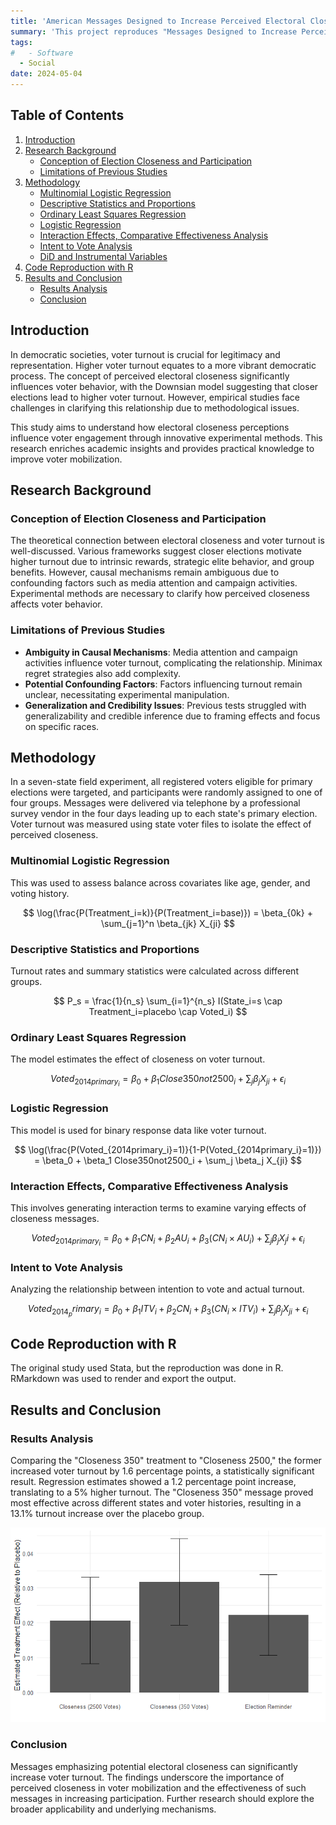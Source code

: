 ```yaml
---
title: 'American Messages Designed to Increase Perceived Electoral Closeness'
summary: 'This project reproduces "Messages Designed to Increase Perceived Electoral Closeness Increase Turnout," finding that emphasizing electoral closeness through a seven-state experiment significantly boosts voter turnout.'
tags:
#   - Software
  - Social
date: 2024-05-04
---
```



## Table of Contents
1. [Introduction](#introduction)
2. [Research Background](#research-background)
   - [Conception of Election Closeness and Participation](#conception-of-election-closeness-and-participation)
   - [Limitations of Previous Studies](#limitations-of-previous-studies)
3. [Methodology](#methodology)
   - [Multinomial Logistic Regression](#multinomial-logistic-regression)
   - [Descriptive Statistics and Proportions](#descriptive-statistics-and-proportions)
   - [Ordinary Least Squares Regression](#ordinary-least-squares-regression)
   - [Logistic Regression](#logistic-regression)
   - [Interaction Effects, Comparative Effectiveness Analysis](#interaction-effects-comparative-effectiveness-analysis)
   - [Intent to Vote Analysis](#intent-to-vote-analysis)
   - [DiD and Instrumental Variables](#did-and-instrumental-variables)
4. [Code Reproduction with R](#code-reproduction-with-r)
5. [Results and Conclusion](#results-and-conclusion)
   - [Results Analysis](#results-analysis)
   - [Conclusion](#conclusion)

## Introduction
In democratic societies, voter turnout is crucial for legitimacy and representation. Higher voter turnout equates to a more vibrant democratic process. The concept of perceived electoral closeness significantly influences voter behavior, with the Downsian model suggesting that closer elections lead to higher voter turnout. However, empirical studies face challenges in clarifying this relationship due to methodological issues.

This study aims to understand how electoral closeness perceptions influence voter engagement through innovative experimental methods. This research enriches academic insights and provides practical knowledge to improve voter mobilization.

## Research Background

### Conception of Election Closeness and Participation
The theoretical connection between electoral closeness and voter turnout is well-discussed. Various frameworks suggest closer elections motivate higher turnout due to intrinsic rewards, strategic elite behavior, and group benefits. However, causal mechanisms remain ambiguous due to confounding factors such as media attention and campaign activities. Experimental methods are necessary to clarify how perceived closeness affects voter behavior.

### Limitations of Previous Studies
- **Ambiguity in Causal Mechanisms**: Media attention and campaign activities influence voter turnout, complicating the relationship. Minimax regret strategies also add complexity.
- **Potential Confounding Factors**: Factors influencing turnout remain unclear, necessitating experimental manipulation.
- **Generalization and Credibility Issues**: Previous tests struggled with generalizability and credible inference due to framing effects and focus on specific races.

## Methodology
In a seven-state field experiment, all registered voters eligible for primary elections were targeted, and participants were randomly assigned to one of four groups. Messages were delivered via telephone by a professional survey vendor in the four days leading up to each state's primary election. Voter turnout was measured using state voter files to isolate the effect of perceived closeness.

### Multinomial Logistic Regression
This was used to assess balance across covariates like age, gender, and voting history.

$$
\log(\frac{P(Treatment_i=k)}{P(Treatment_i=base)}) = \beta_{0k} + \sum_{j=1}^n \beta_{jk} X_{ji}
$$

### Descriptive Statistics and Proportions
Turnout rates and summary statistics were calculated across different groups.

$$
P_s = \frac{1}{n_s} \sum_{i=1}^{n_s} I(State_i=s \cap Treatment_i=placebo \cap Voted_i)
$$

### Ordinary Least Squares Regression
The model estimates the effect of closeness on voter turnout.

$$
Voted_{2014primary_i} = \beta_0 + \beta_1 Close350not2500_i + \sum_j \beta_j X_{ji} + \epsilon_i
$$

### Logistic Regression
This model is used for binary response data like voter turnout.

$$
\log(\frac{P(Voted_{2014primary_i}=1)}{1-P(Voted_{2014primary_i}=1)}) = \beta_0 + \beta_1 Close350not2500_i + \sum_j \beta_j X_{ji}
$$

### Interaction Effects, Comparative Effectiveness Analysis
This involves generating interaction terms to examine varying effects of closeness messages.

$$
Voted_{2014primary_i} = \beta_0 + \beta_1 CN_i + \beta_2 AU_i + \beta_3 (CN_i \times AU_i) + \sum_j \beta_j X_ji + \epsilon_i
$$

### Intent to Vote Analysis
Analyzing the relationship between intention to vote and actual turnout.

$$
Voted_2014_primary_i = \beta_0 + \beta_1 ITV_i + \beta_2 CN_i + \beta_3 (CN_i \times ITV_i) + \sum_j \beta_j X_{ji} + \epsilon_i
$$


## Code Reproduction with R
The original study used Stata, but the reproduction was done in R. RMarkdown was used to render and export the output.

## Results and Conclusion

### Results Analysis
Comparing the "Closeness 350" treatment to "Closeness 2500," the former increased voter turnout by 1.6 percentage points, a statistically significant result. Regression estimates showed a 1.2 percentage point increase, translating to a 5% higher turnout. The "Closeness 350" message proved most effective across different states and voter histories, resulting in a 13.1% turnout increase over the placebo group.

![Effect of Treatment on Electoral Turnout](./ETE.png)

### Conclusion
Messages emphasizing potential electoral closeness can significantly increase voter turnout. The findings underscore the importance of perceived closeness in voter mobilization and the effectiveness of such messages in increasing participation. Further research should explore the broader applicability and underlying mechanisms.


